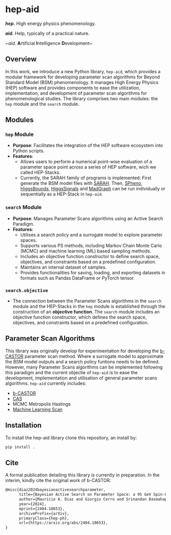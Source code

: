 # hep-aid
**_hep._** High energy physics phenomenology.

**_aid._** Help, typically of a practical nature.

~*aid.* **A**rtificial **I**ntelligence **D**evelopment~

## Overview

In this work, we introduce a new Python library, `hep-aid`, which provides a modular framework for developing parameter scan algorithms for Beyond Standard Model (BSM) phenomenology. It manages High Energy Physics (HEP) software and provides components to ease the utilization, implementation, and development of parameter scan algorithms for phenomenological studies. The library comprises two main modules: the `hep` module and the `search` module.

## Modules

### `hep` Module

- **Purpose**: Facilitates the integration of the HEP software ecosystem into Python scripts.
- **Features**:
  - Allows users to perform a numerical point-wise evaluation of a parameter space point across a series of HEP software, wich we called HEP-Stacks.
  - Currently, the SARAH family of programs is implemented: First generate the BSM model files with [SARAH](https://sarah.hepforge.org/). Then, [SPheno](https://spheno.hepforge.org/), [HiggsBounds](https://higgsbounds.hepforge.org/), [HiggsSignals](https://higgsbounds.hepforge.org/) and [MadGraph](https://launchpad.net/mg5amcnlo) can be run individually or sequentially as a HEP-Stack in `hep-aid`.

### `search` Module

- **Purpose**: Manages Parameter Scans algorithms using an Active Search Paradigm.
- **Features**:
  - Utilises a search policy and a surrogate model to explore parameter spaces.
  - Supports various PS methods, including Markov Chain Monte Carlo (MCMC) and machine learning (ML) based sampling methods.
  - Includes an objective function constructor to define search space, objectives, and constraints based on a predefined configuration.
  - Maintains an internal dataset of samples.
  - Provides functionalities for saving, loading, and exporting datasets in formats such as Pandas DataFrame or PyTorch tensor.

### `search.objective` 

- The connection between the Parameter Scans algorithms in the `search` module and the HEP-Stacks in the `hep` module is established through the construction of an **objective function**. The `search` module includes an objective function constructor, which defines the search space, objectives, and constraints based on a predefined configuration.

## Parameter Scan Algorithms

This library was originally develop for experimentation for developing the [b-CASTOR](https://arxiv.org/abs/2404.18653) parameter scan method. Where a surrogate model to approximate the BSM model outputs and a search policy funtions needs to be defined. However, many Parameter Scans algorithms can be implemented following this paradigm and the current objectie of `hep-aid` is to ease the development, implementation and utilisation of general parameter scans algorithms. `hep-aid` currently includes: 

- [b-CASTOR](https://arxiv.org/abs/2404.18653)
- [CAS](https://proceedings.mlr.press/v139/malkomes21a.html)
- MCMC Metropolis Hastings
- [Machine Learning Scan](https://arxiv.org/abs/1708.06615) 

## Installation

To install the hep-aid library clone this repository, an install by:
```bash
pip install .
```

## Cite
A formal publication detailing this library is currently in preparation. In the interim, kindly cite the original work of b-CASTOR:
```latex
@misc{diaz2024bayesianactivesearchparameter,
      title={Bayesian Active Search on Parameter Space: a 95 GeV Spin-0 Resonance in the ($B-L$)SSM}, 
      author={Mauricio A. Diaz and Giorgio Cerro and Srinandan Dasmahapatra and Stefano Moretti},
      year={2024},
      eprint={2404.18653},
      archivePrefix={arXiv},
      primaryClass={hep-ph},
      url={https://arxiv.org/abs/2404.18653}, 
}
```
